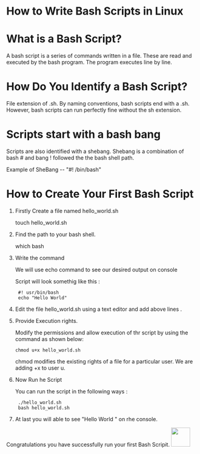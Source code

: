 

# How to Write Bash Scripts in Linux

# What is a Bash Script?

A bash script is a series of commands written in a file. These are read and executed by the bash program. The program executes line by line.


# How Do You Identify a Bash Script?

File extension of .sh. By naming conventions, bash scripts end with a .sh. However, bash scripts can run perfectly fine without the sh extension.

# Scripts start with a bash bang

Scripts are also identified with a shebang. Shebang is a combination of bash # and bang !  followed the the bash shell path. 

Example of SheBang -- "#! /bin/bash"

# How to Create Your First Bash Script

1) Firstly Create a file named hello_world.sh

    touch hello_world.sh

2) Find the path to your bash shell.

    which bash

3) Write the command

    We will use echo command to see our desired output on console

    Script will look somethig like this :

        #! usr/bin/bash
        echo "Hello World"

4)  Edit the file hello_world.sh using a text editor and add above lines .

5)  Provide Execution rights.

    Modify the permissions and allow execution of thr script by using the command as shown below:

        chmod u+x hello_world.sh

    chmod modifies the existing rights of a file for a particular user. We are adding +x to user u.

6) Now Run he Script

    You can run the script in the following ways :

        ./hello_world.sh
        bash hello_world.sh

7) At last you will able to see "Hello World " on rhe console.


  Congratulations you have successfully run your first Bash Scripit.
  <img src="https://user-images.githubusercontent.com/87846440/194099424-6bcf8bbe-cf07-433c-a6d1-3bb2622937f3.png" height="50"> 





